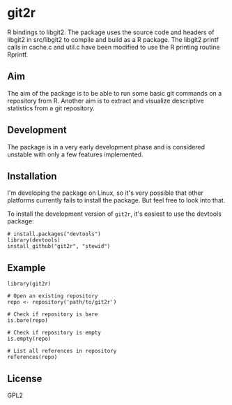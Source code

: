 git2r
=====

R bindings to libgit2. The package uses the source code and headers of libgit2 in src/libgit2 to compile and build as a R package. The libgit2 printf calls in cache.c and util.c have been modified to use the R printing routine Rprintf.

Aim
---

The aim of the package is to be able to run some basic git commands on a repository from R. Another aim is to extract and visualize descriptive statistics from a git repository.

Development
-----------

The package is in a very early development phase and is considered unstable with only a few features implemented.

Installation
------------

I'm developing the package on Linux, so it's very possible that other platforms currently fails to install the package. But feel free to look into that.

To install the development version of `git2r`, it's easiest to use the devtools package:

    # install.packages("devtools")
    library(devtools)
    install_github("git2r", "stewid")

Example
-------

    library(git2r)

    # Open an existing repository
    repo <- repository('path/to/git2r')

    # Check if repository is bare
    is.bare(repo)

    # Check if repository is empty
    is.empty(repo)

    # List all references in repository
    references(repo)

License
-------

GPL2
